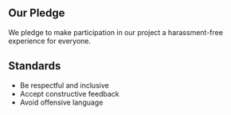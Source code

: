 ## Our Pledge
We pledge to make participation in our project a harassment-free experience for everyone.

## Standards
- Be respectful and inclusive
- Accept constructive feedback
- Avoid offensive language
